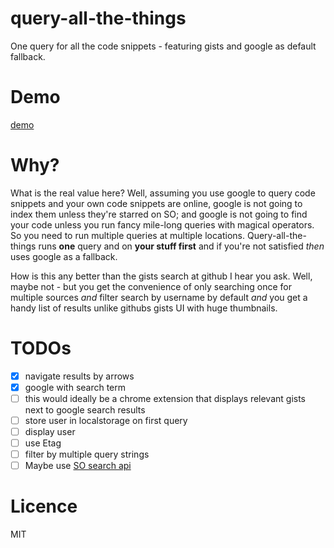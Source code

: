 # query-all-the-things
One query for all the code snippets - featuring gists and google as default fallback.

# Demo
[demo](http://codepen.io/KarlPokus/debug/YGXLjb)

# Why?
What is the real value here? Well, assuming you use google to query code snippets and your own code snippets are online, google is not going to index them unless they're starred on SO; and google is not going to find your code unless you run fancy mile-long queries with magical operators. So you need to run multiple queries at multiple locations. Query-all-the-things runs **one** query and on **your stuff first** and if you're not satisfied *then* uses google as a fallback.

How is this any better than the gists search at github I hear you ask. Well, maybe not - but you get the convenience of only searching once for multiple sources *and* filter search by username by default *and* you get a handy list of results unlike githubs gists UI with huge thumbnails.

# TODOs
- [x] navigate results by arrows
- [x] google with search term
- [ ] this would ideally be a chrome extension that displays relevant gists next to google search results
- [ ] store user in localstorage on first query
- [ ] display user
- [ ] use Etag
- [ ] filter by multiple query strings
- [ ] Maybe use [SO search api](https://api.stackexchange.com/docs/advanced-search)

# Licence
MIT
